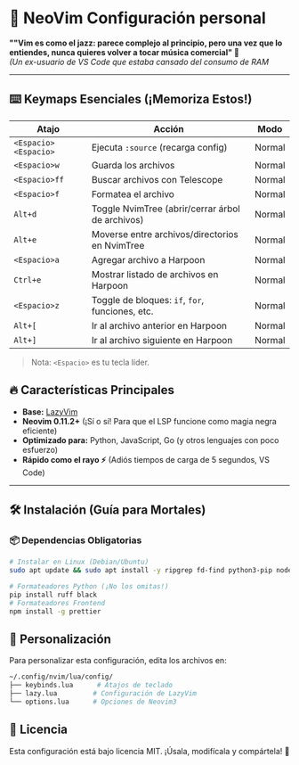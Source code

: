 # 🚀 NeoVim Configuración personal 

**""Vim es como el jazz: parece complejo al principio, pero una vez que lo entiendes, nunca quieres volver a tocar música comercial" 🎷**  
*(Un ex-usuario de VS Code que estaba cansado del consumo de RAM*

---
## ⌨️ Keymaps Esenciales (¡Memoriza Estos!)

| Atajo         | Acción                                                  | Modo          |
|---------------|---------------------------------------------------------|---------------|
| `<Espacio><Espacio>` | Ejecuta `:source` (recarga config)                      | Normal        |
| `<Espacio>w`  | Guarda los archivos                                     | Normal        |
| `<Espacio>ff` | Buscar archivos con Telescope                           | Normal        |
| `<Espacio>f`  | Formatea el archivo                                     | Normal        |
| `Alt+d`       | Toggle NvimTree (abrir/cerrar árbol de archivos)       | Normal        |
| `Alt+e`       | Moverse entre archivos/directorios en NvimTree         | Normal        |
| `<Espacio>a`  | Agregar archivo a Harpoon                              | Normal        |
| `Ctrl+e`      | Mostrar listado de archivos en Harpoon                 | Normal        |
| `<Espacio>z`  | Toggle de bloques: `if`, `for`, funciones, etc.        | Normal        |
| `Alt+[`       | Ir al archivo anterior en Harpoon                      | Normal        |
| `Alt+]`       | Ir al archivo siguiente en Harpoon                     | Normal        |

> Nota: `<Espacio>` es tu tecla líder.

## 🔥 **Características Principales**
- **Base:** [LazyVim](https://github.com/folke/lazy.nvim)  
- **Neovim 0.11.2+** (¡Sí o sí! Para que el LSP funcione como magia negra eficiente)  
- **Optimizado para:** Python, JavaScript, Go (y otros lenguajes con poco esfuerzo)  
- **Rápido como el rayo ⚡** (Adiós tiempos de carga de 5 segundos, VS Code)

---

## 🛠️ **Instalación (Guía para Mortales)**

### 📦 **Dependencias Obligatorias**
```bash
# Instalar en Linux (Debian/Ubuntu)
sudo apt update && sudo apt install -y ripgrep fd-find python3-pip nodejs npm

# Formateadores Python (¡No los omitas!)
pip install ruff black
# Formateadores Frontend
npm install -g prettier
```

## 🎨 **Personalización** 
Para personalizar esta configuración, edita los archivos en:
```bash
~/.config/nvim/lua/config/
├── keybinds.lua      # Atajos de teclado
├── lazy.lua         # Configuración de LazyVim
└── options.lua      # Opciones de Neovim3
```
## 📜 **Licencia**
Esta configuración está bajo licencia MIT. ¡Úsala, modifícala y compártela! 🤝
